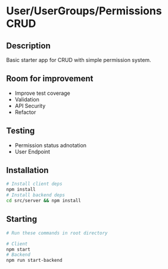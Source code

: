 # User/UserGroups/Permissions CRUD

## Description
Basic starter app for CRUD with simple permission system.

## Room for improvement
- Improve test coverage
- Validation
- API Security
- Refactor

## Testing
- Permission status adnotation
- User Endpoint

## Installation

```bash
# Install client deps
npm install
# Install backend deps
cd src/server && npm install
```

## Starting
```bash
# Run these commands in root directory

# Client
npm start
# Backend
npm run start-backend
```
